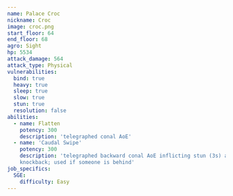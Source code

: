 ```yaml
---
name: Palace Croc
nickname: Croc
image: croc.png
start_floor: 64
end_floor: 68
agro: Sight
hp: 5534
attack_damage: 564
attack_type: Physical
vulnerabilities:
  bind: true
  heavy: true
  sleep: true
  slow: true
  stun: true
  resolution: false
abilities:
  - name: Flatten
    potency: 300
    description: 'telegraphed conal AoE'
  - name: 'Caudal Swipe'
    potency: 300
    description: 'telegraphed backward conal AoE inflicting stun (3s) and
    knockback; used if someone is behind'
job_specifics:
  SGE:
    difficulty: Easy
---
```

